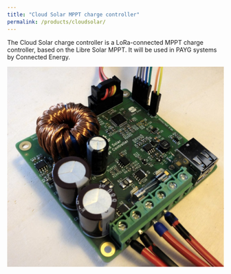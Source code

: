 ```yaml
---
title: "Cloud Solar MPPT charge controller"
permalink: /products/cloudsolar/
---
```


The Cloud Solar charge controller is a LoRa-connected MPPT charge controller, based on the Libre Solar MPPT. It will be used in PAYG systems by Connected Energy.

![Cloud Solar MPPT charge controller](/images/cloudsolar.jpg)


